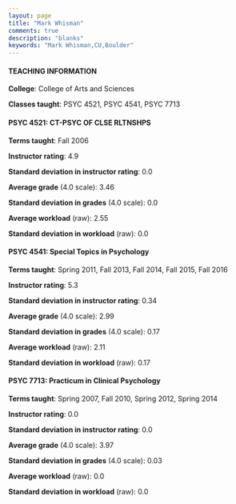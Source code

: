 ```yaml
---
layout: page
title: "Mark Whisman" 
comments: true
description: "blanks"
keywords: "Mark Whisman,CU,Boulder"
---
```

<head>
<script src="https://ajax.googleapis.com/ajax/libs/jquery/2.1.3/jquery.min.js"></script>
<script src="https://dl.dropboxusercontent.com/s/pc42nxpaw1ea4o9/highcharts.js?dl=0"></script>
<!-- <script src="../assets/js/highcharts.js"></script> -->
<style type="text/css">@font-face {
	font-family: "Bebas Neue";
	src: url(https://www.filehosting.org/file/details/544349/BebasNeue Regular.otf) format("opentype");
	}
	h1.Bebas { 
		font-family: "Bebas Neue", Verdana, Tahoma;
	}
</style>
</head>
	   
#### TEACHING INFORMATION

**College**: College of Arts and Sciences

**Classes taught**: PSYC 4521, PSYC 4541, PSYC 7713

#### PSYC 4521: CT-PSYC OF CLSE RLTNSHPS

**Terms taught**: Fall 2006

**Instructor rating**: 4.9

**Standard deviation in instructor rating**: 0.0

**Average grade** (4.0 scale): 3.46

**Standard deviation in grades** (4.0 scale): 0.0

**Average workload** (raw): 2.55

**Standard deviation in workload** (raw): 0.0

#### PSYC 4541: Special Topics in Psychology

**Terms taught**: Spring 2011, Fall 2013, Fall 2014, Fall 2015, Fall 2016

**Instructor rating**: 5.3

**Standard deviation in instructor rating**: 0.34

**Average grade** (4.0 scale): 2.99

**Standard deviation in grades** (4.0 scale): 0.17

**Average workload** (raw): 2.11

**Standard deviation in workload** (raw): 0.17

#### PSYC 7713: Practicum in Clinical Psychology

**Terms taught**: Spring 2007, Fall 2010, Spring 2012, Spring 2014

**Instructor rating**: 0.0

**Standard deviation in instructor rating**: 0.0

**Average grade** (4.0 scale): 3.97

**Standard deviation in grades** (4.0 scale): 0.03

**Average workload** (raw): 0.0

**Standard deviation in workload** (raw): 0.0

